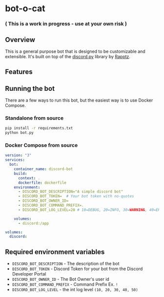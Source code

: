 # bot-o-cat

### ( This is a work in progress - use at your own risk )

## Overview

This is a general purpose bot that is designed to be customizable and extensible. It's built on top of the [discord.py](github.com/Rapptz/discord.py) library by [Rapptz](github.com/Rapptz).

## Features

## Running the bot

There are a few ways to run this bot, but the easiest way is to use Docker Compose.

### Standalone from source
```bash
pip install -r requirements.txt
python bot.py
```

### Docker Compose from source
```yaml
version: "3"
services:
  bot:
    container_name: discord-bot
    build:
      context: .
      dockerfile: dockerfile
    environment:
      - DISCORD_BOT_DESCRIPTION="A simple discord bot" 
      - DISCORD_BOT_TOKEN=  # Your bot token with no-quotes
      - DISCORD_BOT_OWNER_ID=
      - DISCORD_BOT_COMMAND_PREFIX=.
      - DISCORD_BOT_LOG_LEVEL=20 # 10=DEBUG, 20=INFO, 30=WARNING, 40=ERROR, 50=CRITICAL

    volumes:
      - discord:/app

volumes:
  discord:
```

## Required environment variables

- `DISCORD_BOT_DESCRIPTION` - The description of the bot
- `DISCORD_BOT_TOKEN` - Discord Token for your bot from the Discord Developer Portal
- `DISCORD_BOT_OWNER_ID` - The Bot Owner's user id
- `DISCORD_BOT_COMMAND_PREFIX` - Command Prefix Ex. `!`
- `DISCORD_BOT_LOG_LEVEL` - the int log level `(10, 20, 30, 40, 50)`
